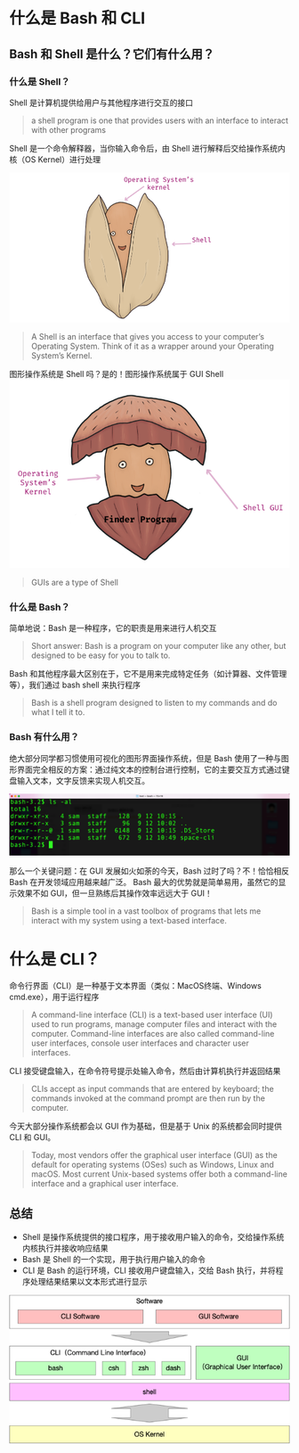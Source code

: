 # 什么是 Bash 和 CLI

## Bash 和 Shell 是什么？它们有什么用？

### 什么是 Shell？

Shell 是计算机提供给用户与其他程序进行交互的接口

> a shell program is one that provides users with an interface to interact with other programs

Shell 是一个命令解释器，当你输入命令后，由 Shell 进行解释后交给操作系统内核（OS Kernel）进行处理

![shell](./img/03-shell.png)

> A Shell is an interface that gives you access to your computer’s Operating System. Think of it as a wrapper around your Operating System’s Kernel.

图形操作系统是 Shell 吗？是的！图形操作系统属于 GUI Shell
![shell-gui](./img/03-shell-gui.png)

> GUIs are a type of Shell

### 什么是 Bash？

简单地说：Bash 是一种程序，它的职责是用来进行人机交互

> Short answer: Bash is a program on your computer like any other, but designed to be easy for you to talk to.

Bash 和其他程序最大区别在于，它不是用来完成特定任务（如计算器、文件管理等），我们通过 bash shell 来执行程序

> Bash is a shell program designed to listen to my commands and do what I tell it to.

### Bash 有什么用？

绝大部分同学都习惯使用可视化的图形界面操作系统，但是 Bash 使用了一种与图形界面完全相反的方案：通过纯文本的控制台进行控制，它的主要交互方式通过键盘输入文本，文字反馈来实现人机交互。

![bash](./img/03-bash.png)

那么一个关键问题：在 GUI 发展如火如荼的今天，Bash 过时了吗？不！恰恰相反 Bash 在开发领域应用越来越广泛。 Bash 最大的优势就是简单易用，虽然它的显示效果不如 GUI，但一旦熟练后其操作效率远远大于 GUI！

> Bash is a simple tool in a vast toolbox of programs that lets me interact with my system using a text-based interface.

# 什么是 CLI？

命令行界面（CLI）是一种基于文本界面（类似：MacOS终端、Windows cmd.exe），用于运行程序

> A command-line interface (CLI) is a text-based user interface (UI) used to run programs, manage computer files and interact with the computer. Command-line interfaces are also called command-line user interfaces, console user interfaces and character user interfaces.  
 
CLI 接受键盘输入，在命令符号提示处输入命令，然后由计算机执行并返回结果

> CLIs accept as input commands that are entered by keyboard; the commands invoked at the command prompt are then run by the computer.

今天大部分操作系统都会以 GUI 作为基础，但是基于 Unix 的系统都会同时提供 CLI 和 GUI。

> Today, most vendors offer the graphical user interface (GUI) as the default for operating systems (OSes) such as Windows, Linux and macOS. Most current Unix-based systems offer both a command-line interface and a graphical user interface.

## 总结

- Shell 是操作系统提供的接口程序，用于接收用户输入的命令，交给操作系统内核执行并接收响应结果
- Bash 是 Shell 的一个实现，用于执行用户输入的命令
- CLI 是 Bash 的运行环境，CLI 接收用户键盘输入，交给 Bash 执行，并将程序处理结果结果以文本形式进行显示

![03-cli](./img/03-cli.png)
